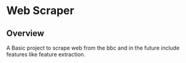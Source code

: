 #  Web Scraper

## Overview 

A Basic project to scrape web from the bbc and in the future include features like feature extraction.
